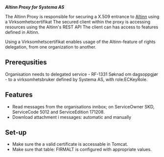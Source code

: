 ***Altinn Proxy for Systema AS***

The Altinn Proxy is responsible for securing a X.509 entrance to [Altinn](https:www.altinn.no) using a Virksomhetscertifikat
The secured client within the proxy is accessing resources using the Altinn's REST API
The client can has access to features defined in Altinn.

Using a Virksomhetscertifikat enables usage of the Altinn-feature of rights delegation, from one organization to another.


## Prerequsities
Organisation needs to delegated service - RF-1331 Søknad om dagsoppgjør - to a virksomhetsbruker defined by Systema AS, with role:ECKeyRole.

## Features
* Read messages from the organisations innbox; on ServiceOwner SKD, ServiceCode 5012 and ServiceEdition 171208. 
* Download attachment i messages: automatic and manually


## Set-up
* Make sure the a valid certificate is accessable in Tomcat.
* Make sure that table: FIRMALT is configured with appropriate values.


